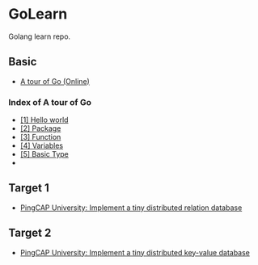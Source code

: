 # GoLearn
Golang learn repo.

## Basic
- [A tour of Go (Online)](https://tour.golang.org/welcome/1)

### Index of A tour of Go
- [[1] Hello world](./hello.go)
- [[2] Package](./package/imports.go)
- [[3] Function](./function/function.go)
- [[4] Variables](./variables/variables.go)
- [[5] Basic Type](./basictype/basic-types.go)
- 

## Target 1
- [PingCAP University: Implement a tiny distributed relation database](https://university.pingcap.com/talent-plan/implement-a-mini-distributed-relational-database)

## Target 2
- [PingCAP University: Implement a tiny distributed key-value database](https://university.pingcap.com/talent-plan/implement-a-mini-distributed-key-value-database)